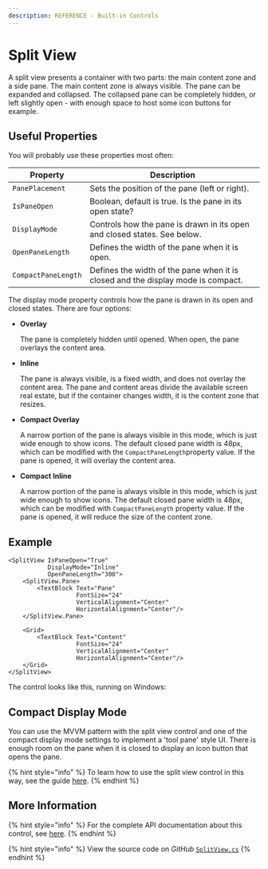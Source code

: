 ```yaml
---
description: REFERENCE - Built-in Controls
---
```


# Split View

A split view presents a container with two parts: the main content zone and a side pane. The main content zone is always visible. The pane can be expanded and collapsed. The collapsed pane can be completely hidden, or left slightly open - with enough space to host some icon buttons for example. &#x20;

## Useful Properties&#x20;

You will probably use these properties most often:

| Property            | Description                                                                      |
| ------------------- | -------------------------------------------------------------------------------- |
| `PanePlacement`     | Sets the position of the pane (left or right).                                   |
| `IsPaneOpen`        | Boolean, default is true. Is the pane in its open state?                         |
| `DisplayMode`       | Controls how the pane is drawn in its open and closed states. See below.         |
| `OpenPaneLength`    | Defines the width of the pane when it is open.                                   |
| `CompactPaneLength` | Defines the width of the pane when it is closed and the display mode is compact. |

The display mode property controls how the pane is drawn in its open and closed states. There are four options:

*   **Overlay**

    The pane is completely hidden until opened. When open, the pane overlays the content area.
*   **Inline**

    The pane is always visible, is a fixed width, and does not overlay the content area. The pane and content areas divide the available screen real estate, but if the container changes width, it is the content zone that resizes.
*   **Compact Overlay**

    A narrow portion of the pane is always visible in this mode, which is just wide enough to show icons. The default closed pane width is 48px, which can be modified with the `CompactPaneLength`property value. If the pane is opened, it will overlay the content area.
*   **Compact Inline**

    A narrow portion of the pane is always visible in this mode, which is just wide enough to show icons. The default closed pane width is 48px, which can be modified with `CompactPaneLength` property value. If the pane is opened, it will reduce the size of the content zone.

## Example

```markup
<SplitView IsPaneOpen="True"
           DisplayMode="Inline"
           OpenPaneLength="300">
    <SplitView.Pane>
        <TextBlock Text="Pane"
                   FontSize="24"
                   VerticalAlignment="Center"
                   HorizontalAlignment="Center"/>
    </SplitView.Pane>

    <Grid>
        <TextBlock Text="Content"
                   FontSize="24"
                   VerticalAlignment="Center"
                   HorizontalAlignment="Center"/>
    </Grid>
</SplitView>
```

The control looks like this, running on Windows:

<!--figure><img src="../../.gitbook/assets/image (5) (5) (1).png" alt=""><figcaption></figcaption></figure-->

## Compact Display Mode

You can use the MVVM pattern with the split view control and one of the compact display mode settings to implement a 'tool pane' style UI. There is enough room on the pane when it is closed to display an icon button that opens the pane.

<!--figure><img src="../../.gitbook/assets/splitview2.gif" alt=""><figcaption></figcaption></figure-->

{% hint style="info" %}
To learn how to use the split view control in this way, see the guide [here](../../guides/development-guides/how-to-show-and-hide-a-split-view-pane-with-mvvm.md).
{% endhint %}

## More Information

{% hint style="info" %}
For the complete API documentation about this control, see [here](http://reference.avaloniaui.net/api/Avalonia.Controls/SplitView/).
{% endhint %}

{% hint style="info" %}
View the source code on _GitHub_ [`SplitView.cs`](https://github.com/AvaloniaUI/Avalonia/blob/master/src/Avalonia.Controls/SplitView/SplitView.cs)
{% endhint %}
